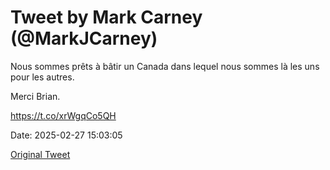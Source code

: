 # Tweet by Mark Carney (@MarkJCarney)

Nous sommes prêts à bâtir un Canada dans lequel nous sommes là les uns pour les autres.

Merci Brian.

https://t.co/xrWgqCo5QH

Date: 2025-02-27 15:03:05

[Original Tweet](https://x.com/MarkJCarney/status/1895127520388808739)
